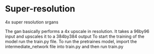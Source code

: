 # Super-resolution
4x super resolution srgans

The gan basically performs a 4x upscale in resolution.
It takes a 96by96 input and upscales it to a 384by384 output
To start the training of the model run the train.py file.
To run the pretraines model, import the intermediate_network file into train.py and then run train.py
